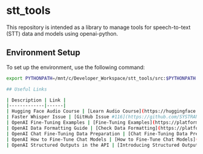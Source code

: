 # stt_tools

This repository is intended as a library to manage tools for speech-to-text (STT) data and models using openai-python. 

## Environment Setup

To set up the environment, use the following command:

```bash
export PYTHONPATH=/mnt/c/Developer_Workspace/stt_tools/src:$PYTHONPATH

## Useful Links

| Description | Link |
|-------------|------|
| Hugging Face Audio Course | [Learn Audio Course](https://huggingface.co/learn/audio-course/en/chapter5/fine-tuning) |
| Faster Whisper Issue | [GitHub Issue #116](https://github.com/SYSTRAN/faster-whisper/issues/116) |
| OpenAI Fine-Tuning Examples | [Fine-Tuning Examples](https://platform.openai.com/docs/guides/fine-tuning/fine-tuning-examples) |
| OpenAI Data Formatting Guide | [Check Data Formatting](https://platform.openai.com/docs/guides/fine-tuning/check-data-formatting) |
| OpenAI Chat Fine-Tuning Data Preparation | [Chat Fine-Tuning Data Prep](https://cookbook.openai.com/examples/chat_finetuning_data_prep) |
| OpenAI How to Fine-Tune Chat Models | [How to Fine-Tune Chat Models](https://cookbook.openai.com/examples/how_to_finetune_chat_models) |
| OpenAI Structured Outputs in the API | [Introducing Structured Outputs](https://openai.com/index/introducing-structured-outputs-in-the-api/) |